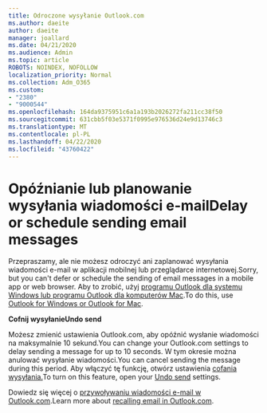 ```yaml
---
title: Odroczone wysyłanie Outlook.com
ms.author: daeite
author: daeite
manager: joallard
ms.date: 04/21/2020
ms.audience: Admin
ms.topic: article
ROBOTS: NOINDEX, NOFOLLOW
localization_priority: Normal
ms.collection: Adm_O365
ms.custom:
- "2380"
- "9000544"
ms.openlocfilehash: 164da9375951c6a1a193b2026272fa211cc38f50
ms.sourcegitcommit: 631cbb5f03e5371f0995e976536d24e9d13746c3
ms.translationtype: MT
ms.contentlocale: pl-PL
ms.lasthandoff: 04/22/2020
ms.locfileid: "43760422"
---
```

# <a name="delay-or-schedule-sending-email-messages"></a><span data-ttu-id="2de37-102">Opóźnianie lub planowanie wysyłania wiadomości e-mail</span><span class="sxs-lookup"><span data-stu-id="2de37-102">Delay or schedule sending email messages</span></span>

<span data-ttu-id="2de37-103">Przepraszamy, ale nie możesz odroczyć ani zaplanować wysyłania wiadomości e-mail w aplikacji mobilnej lub przeglądarce internetowej.</span><span class="sxs-lookup"><span data-stu-id="2de37-103">Sorry, but you can't defer or schedule the sending of email messages in a mobile app or web browser.</span></span> <span data-ttu-id="2de37-104">Aby to zrobić, użyj [programu Outlook dla systemu Windows lub programu Outlook dla komputerów Mac](https://products.office.com/outlook/email-and-calendar-software-microsoft-outlook).</span><span class="sxs-lookup"><span data-stu-id="2de37-104">To do this, use [Outlook for Windows or Outlook for Mac](https://products.office.com/outlook/email-and-calendar-software-microsoft-outlook).</span></span>

<span data-ttu-id="2de37-105">**Cofnij wysyłanie**</span><span class="sxs-lookup"><span data-stu-id="2de37-105">**Undo send**</span></span>

<span data-ttu-id="2de37-106">Możesz zmienić ustawienia Outlook.com, aby opóźnić wysłanie wiadomości na maksymalnie 10 sekund.</span><span class="sxs-lookup"><span data-stu-id="2de37-106">You can change your Outlook.com settings to delay sending a message for up to 10 seconds.</span></span> <span data-ttu-id="2de37-107">W tym okresie można anulować wysyłanie wiadomości.</span><span class="sxs-lookup"><span data-stu-id="2de37-107">You can cancel sending the message during this period.</span></span> <span data-ttu-id="2de37-108">Aby włączyć tę funkcję, otwórz ustawienia [cofania wysyłania.](https://outlook.live.com/mail/options/mail/messageContent/undoSend)</span><span class="sxs-lookup"><span data-stu-id="2de37-108">To turn on this feature, open your [Undo send](https://outlook.live.com/mail/options/mail/messageContent/undoSend) settings.</span></span>

<span data-ttu-id="2de37-109">Dowiedz się więcej o [przywoływaniu wiadomości e-mail w Outlook.com](https://support.office.com/article/c069ddde-5282-4085-8f4c-d7b133324f8a?wt.mc_id=Office_Outlook_com_Alchemy).</span><span class="sxs-lookup"><span data-stu-id="2de37-109">Learn more about [recalling email in Outlook.com](https://support.office.com/article/c069ddde-5282-4085-8f4c-d7b133324f8a?wt.mc_id=Office_Outlook_com_Alchemy).</span></span>